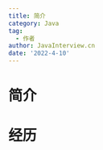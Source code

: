 ```yaml
---
title: 简介
category: Java
tag:
  - 作者
author: JavaInterview.cn
date: '2022-4-10'
---
```


# 简介



# 经历

